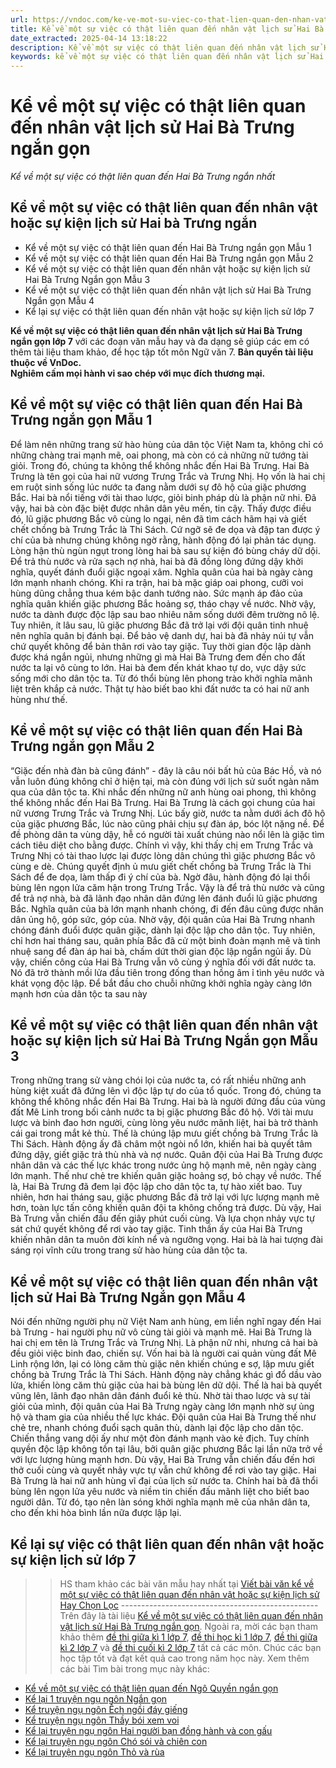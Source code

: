 ```yaml
---
url: https://vndoc.com/ke-ve-mot-su-viec-co-that-lien-quan-den-nhan-vat-lich-su-hai-ba-trung-ngan-gon-280156
title: Kể về một sự việc có thật liên quan đến nhân vật lịch sử Hai Bà Trưng ngắn gọn - Kể về một sự việc có thật liên quan đến Hai Bà Trưng ngắn nhất - VnDoc.com
date_extracted: 2025-04-14 13:18:22
description: Kể về một sự việc có thật liên quan đến nhân vật lịch sử Hai Bà Trưng ngắn gọn lớp 7 được biên soạn nhằm giúp các em HS đạt kết quả tốt trong quá trình làm bài tập và học tập môn Ngữ văn lớp 7.
keywords: kể về một sự việc có thật liên quan đến nhân vật lịch sử Hai Bà Trưng ngắn gọn,viết bài văn kể về một sự việc có thật liên quan đến nhân vật hoặc sự kiện lịch sử Hai bà Trưng,Kể về một sự việc có thật liên quan đến Hai Bà Trưng,kể về một sự việc có thật liên quan đến nhân vật lịch sử Hai Bà Trưng,kể về Hai Bà Trưng,kể về nhân vật lịch sử Hai Bà Trưng,Hai Bà Trưng
---
```


# Kể về một sự việc có thật liên quan đến nhân vật lịch sử Hai Bà Trưng ngắn gọn
 _Kể về một sự việc có thật liên quan đến Hai Bà Trưng ngắn nhất_
## **Kể về một sự việc có thật liên quan đến nhân vật hoặc sự kiện lịch sử Hai bà Trưng ngắn**
  * Kể về một sự việc có thật liên quan đến Hai Bà Trưng ngắn gọn Mẫu 1
  * Kể về một sự việc có thật liên quan đến Hai Bà Trưng ngắn gọn Mẫu 2
  * Kể về một sự việc có thật liên quan đến nhân vật hoặc sự kiện lịch sử Hai Bà Trưng Ngắn gọn Mẫu 3
  * Kể về một sự việc có thật liên quan đến nhân vật lịch sử Hai Bà Trưng Ngắn gọn Mẫu 4
  * Kể lại sự việc có thật liên quan đến nhân vật hoặc sự kiện lịch sử lớp 7

**Kể về một sự việc có thật liên quan đến nhân vật lịch sử Hai Bà Trưng ngắn gọn lớp 7** với các đoạn văn mẫu hay và đa dạng sẽ giúp các em có thêm tài liệu tham khảo, để học tập tốt môn Ngữ văn 7.
**Bản quyền tài liệu thuộc về VnDoc.  
Nghiêm cấm mọi hành vi sao chép với mục đích thương mại.**
## **Kể về một sự việc có thật liên quan đến Hai Bà Trưng ngắn gọn Mẫu 1**
Để làm nên những trang sử hào hùng của dân tộc Việt Nam ta, không chỉ có những chàng trai mạnh mẽ, oai phong, mà còn có cả những nữ tướng tài giỏi. Trong đó, chúng ta không thể không nhắc đến Hai Bà Trưng.
Hai Bà Trưng là tên gọi của hai nữ vương Trưng Trắc và Trưng Nhị. Họ vốn là hai chị em ruột sinh sống lúc nước ta đang nằm dưới sự đô hộ của giặc phương Bắc. Hai bà nổi tiếng với tài thao lược, giỏi binh pháp dù là phận nữ nhi. Đã vậy, hai bà còn đặc biệt được nhân dân yêu mến, tin cậy. Thấy được điều đó, lũ giặc phương Bắc vô cùng lo ngại, nên đã tìm cách hãm hại và giết chết chồng bà Trưng Trắc là Thi Sách. Cứ ngỡ sẽ đe dọa và đập tan được ý chí của bà nhưng chúng không ngờ rằng, hành động đó lại phản tác dụng. Lòng hận thù ngùn ngụt trong lòng hai bà sau sự kiện đó bùng cháy dữ dội. Để trả thù nước và rửa sạch nợ nhà, hai bà đã đồng lòng đứng dậy khởi nghĩa, quyết đánh đuổi giặc ngoại xâm. Nghĩa quân của hai bà ngày càng lớn mạnh nhanh chóng. Khi ra trận, hai bà mặc giáp oai phong, cưỡi voi hùng dũng chẳng thua kém bậc danh tướng nào. Sức mạnh áp đảo của nghĩa quân khiến giặc phương Bắc hoảng sợ, tháo chạy về nước. Nhờ vậy, nước ta dành được độc lập sau bao nhiêu năm sống dưới đêm trường nô lệ. Tuy nhiên, ít lâu sau, lũ giặc phương Bắc đã trở lại với đội quân tinh nhuệ nên nghĩa quân bị đánh bại. Để bảo vệ danh dự, hai bà đã nhảy núi tự vẫn chứ quyết không để bản thân rơi vào tay giặc.
Tuy thời gian độc lập dành được khá ngắn ngủi, nhưng những gì mà Hai Bà Trưng đem đến cho đất nước ta lại vô cùng to lớn. Hai bà đem đến khát khao tự do, vực dậy sức sống mới cho dân tộc ta. Từ đó thổi bùng lên phong trào khởi nghĩa mãnh liệt trên khắp cả nước. Thật tự hào biết bao khi đất nước ta có hai nữ anh hùng như thế.
## **Kể về một sự việc có thật liên quan đến Hai Bà Trưng ngắn gọn Mẫu 2**
“Giặc đến nhà đàn bà cũng đánh” - đây là câu nói bất hủ của Bác Hồ, và nó vẫn luôn đúng không chỉ ở hiện tại, mà còn đúng với lịch sử suốt ngàn năm qua của dân tộc ta. Khi nhắc đến những nữ anh hùng oai phong, thì không thể không nhắc đến Hai Bà Trưng.
Hai Bà Trưng là cách gọi chung của hai nữ vương Trưng Trắc và Trưng Nhị. Lúc bấy giờ, nước ta nằm dưới ách đô hộ của giặc phương Bắc, lúc nào cũng phải chịu sự đàn áp, bóc lột nặng nề. Để đề phòng dân ta vùng dậy, hễ có người tài xuất chúng nào nổi lên là giặc tìm cách tiêu diệt cho bằng được. Chính vì vậy, khi thấy chị em Trưng Trắc và Trưng Nhị có tài thao lược lại được lòng dân chúng thì giặc phương Bắc vô cùng e dè. Chúng quyết định ủ mưu giết chết chồng bà Trưng Trắc là Thi Sách để đe dọa, làm thấp đi ý chí của bà. Ngờ đâu, hành động đó lại thổi bùng lên ngọn lửa căm hận trong Trưng Trắc. Vậy là để trả thù nước và cũng để trả nợ nhà, bà đã lãnh đạo nhân dân đứng lên đánh đuổi lũ giặc phương Bắc. Nghĩa quân của bà lớn mạnh nhanh chóng, đi đến đâu cũng được nhân dân ủng hộ, góp sức, góp của. Nhờ vậy, đội quân của Hai Bà Trưng nhanh chóng đánh đuổi được quân giặc, dành lại độc lập cho dân tộc. Tuy nhiên, chỉ hơn hai tháng sau, quân phía Bắc đã cử một binh đoàn mạnh mẽ và tinh nhuệ sang để đàn áp hai bà, chấm dứt thời gian độc lập ngắn ngủi ấy.
Dù vậy, chiến công của Hai Bà Trưng vẫn vô cùng ý nghĩa đối với đất nước ta. Nó đã trở thành mồi lửa đầu tiên trong đống than hồng âm ỉ tình yêu nước và khát vọng độc lập. Để bắt đầu cho chuỗi những khởi nghĩa ngày càng lớn mạnh hơn của dân tộc ta sau này
## **Kể về một sự việc có thật liên quan đến nhân vật hoặc sự kiện lịch sử Hai Bà Trưng Ngắn gọn Mẫu 3**
Trong những trang sử vàng chói lọi của nước ta, có rất nhiều những anh hùng kiệt xuất đã đứng lên vì độc lập tự do của tổ quốc. Trong đó, chúng ta không thể không nhắc đến Hai Bà Trưng.
Hai bà là người đứng đầu của vùng đất Mê Linh trong bối cảnh nước ta bị giặc phương Bắc đô hộ. Với tài mưu lược và binh đao hơn người, cùng lòng yêu nước mãnh liệt, hai bà trở thành cái gai trong mắt kẻ thù. Thế là chúng lập mưu giết chồng bà Trưng Trắc là Thi Sách. Hành động ấy đã châm một ngòi nổ lớn, khiến hai bà quyết tâm đứng dậy, giết giặc trả thù nhà và nợ nước. Quân đội của Hai Bà Trưng được nhân dân và các thế lực khác trong nước ủng hộ mạnh mẽ, nên ngày càng lớn mạnh. Thế như chẻ tre khiến quân giặc hoảng sợ, bỏ chạy về nước. Thế là, Hai Bà Trưng đã đem lại độc lập cho dân tộc ta, tự hào xiết bao. Tuy nhiên, hơn hai tháng sau, giặc phương Bắc đã trở lại với lực lượng mạnh mẽ hơn, toàn lực tấn công khiến quân đội ta không chống trả được. Dù vậy, Hai Bà Trưng vẫn chiến đấu đến giây phút cuối cùng. Và lựa chọn nhảy vực tự sát chứ quyết không để rơi vào tay giặc.
Tinh thần ấy của Hai Bà Trưng khiến nhân dân ta muôn đời kính nể và ngưỡng vọng. Hai bà là hai tượng đài sáng rọi vĩnh cửu trong trang sử hào hùng của dân tộc ta.
## **Kể về một sự việc có thật liên quan đến nhân vật lịch sử Hai Bà Trưng Ngắn gọn Mẫu 4**
Nói đến những người phụ nữ Việt Nam anh hùng, em liền nghĩ ngay đến Hai bà Trưng - hai người phụ nữ vô cùng tài giỏi và mạnh mẽ.
Hai Bà Trưng là hai chị em tên là Trưng Trắc và Trưng Nhị. Là phận nữ nhi, nhưng cả hai bà đều giỏi việc binh đao, chiến sự. Vốn hai bà là người cai quản vùng đất Mê Linh rộng lớn, lại có lòng căm thù giặc nên khiến chúng e sợ, lập mưu giết chồng bà Trưng Trắc là Thi Sách. Hành động này chẳng khác gì đổ dầu vào lửa, khiến lòng căm thù giặc của hai bà bùng lên dữ dội. Thế là hai bà quyết vũng lên, lãnh đạo nhân dân đánh đuổi kẻ thù. Nhờ tài thao lược và sự tài giỏi của mình, đội quân của Hai Bà Trưng ngày càng lớn mạnh nhờ sự ủng hộ và tham gia của nhiều thế lực khác. Đội quân của Hai Bà Trưng thế như chẻ tre, nhanh chóng đuổi sạch quân thù, dành lại độc lập cho dân tộc. Chiến thắng vang dội ấy như một đòn đánh mạnh vào kẻ địch. Tuy chính quyền độc lập không tồn tại lâu, bởi quân giặc phương Bắc lại lần nữa trở về với lực lượng hùng mạnh hơn. Dù vậy, Hai Bà Trưng vẫn chiến đấu đến hơi thở cuối cùng và quyết nhảy vực tự vẫn chứ không để rơi vào tay giặc.
Hai Bà Trưng là hai nữ anh hùng vĩ đại của lịch sử nước ta. Chính hai bà đã thổi bùng lên ngọn lửa yêu nước và niềm tin chiến đấu mãnh liệt cho biết bao người dân. Từ đó, tạo nên làn sóng khởi nghĩa mạnh mẽ của nhân dân ta, cho đến khi hòa bình lần nữa được lập lại.
## **Kể lại sự việc có thật liên quan đến nhân vật hoặc sự kiện lịch sử lớp 7**
>> HS tham khảo các bài văn mẫu hay nhất tại [Viết bài văn kể về một sự việc có thật liên quan đến nhân vật hoặc sự kiện lịch sử Hay Chọn Lọc](<https://vndoc.com/ke-ve-mot-su-viec-co-that-lien-quan-den-nhan-vat-hoac-su-kien-lich-su-lop-7-276594>)
\-------------------------------------------------
Trên đây là tài liệu [Kể về một sự việc có thật liên quan đến nhân vật lịch sử Hai Bà Trưng ngắn gọn](<https://vndoc.com/ke-ve-mot-su-viec-co-that-lien-quan-den-nhan-vat-lich-su-hai-ba-trung-ngan-gon-280156>). Ngoài ra, mời các bạn tham khảo thêm [đề thi giữa kì 1 lớp 7](<https://vndoc.com/de-thi-giua-ki-1-lop7>), [đề thi học kì 1 lớp 7](<https://vndoc.com/de-thi-hoc-ki-1-lop7>), [đề thi giữa kì 2 lớp 7](<https://vndoc.com/de-thi-giua-ki-2-lop7>) và [đề thi cuối kì 2 lớp 7](<https://vndoc.com/de-thi-hoc-ki-2-lop7>) tất cả các môn. Chúc các bạn học tập tốt và đạt kết quả cao trong năm học này.
Xem thêm các bài Tìm bài trong mục này khác:
  * [Kể về một sự việc có thật liên quan đến Ngô Quyền ngắn gọn](</ke-ve-mot-su-viec-co-that-lien-quan-den-nhan-vat-lich-su-ngo-quyen-ngan-gon-280402>)
  * [Kể lại 1 truyện ngụ ngôn Ngắn gọn](</ke-lai-mot-truyen-ngu-ngon-ngan-gon-277489>)
  * [Kể truyện ngụ ngôn Ếch ngồi đáy giếng](</ke-lai-mot-truyen-ngu-ngon-ech-ngoi-day-gieng-277491>)
  * [Kể truyện ngụ ngôn Thầy bói xem voi](</ke-lai-mot-truyen-ngu-ngon-thay-boi-xem-voi-277493>)
  * [Kể lại truyện ngụ ngôn Hai người bạn đồng hành và con gấu](</ke-lai-mot-truyen-ngu-ngon-hai-nguoi-ban-dong-hanh-va-con-gau-277494>)
  * [Kể lại truyện ngụ ngôn Chó sói và chiên con](</ke-lai-mot-truyen-ngu-ngon-cho-soi-va-chien-con-277496>)
  * [Kể lại truyện ngụ ngôn Thỏ và rùa](</ke-lai-mot-truyen-ngu-ngon-tho-va-rua-277497>)

